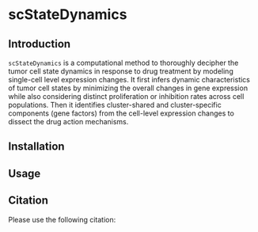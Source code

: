 # scStateDynamics

## Introduction

`scStateDynamics` is a computational method to thoroughly decipher the tumor cell state dynamics in response to drug treatment by modeling single-cell level expression changes. It first infers dynamic characteristics of tumor cell states by minimizing the overall changes in gene expression while also considering distinct proliferation or inhibition rates across cell populations. Then it identifies cluster-shared and cluster-specific components (gene factors) from the cell-level expression changes to dissect the drug action mechanisms.



## Installation



## Usage



## Citation

Please use the following citation:



